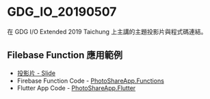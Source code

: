 # GDG_IO_20190507

在 GDG I/O Extended 2019 Taichung 上主講的主題投影片與程式碼連結。

## Filebase Function 應用範例

- [投影片 - Slide](http://yeshuanova.github.io/gdg_io_20190507/slide_firebase_function.html)
- Firebase Function Code - [PhotoShareApp.Functions](https://github.com/yeshuanova/PhotoShareApp.Functions)
- Flutter App Code - [PhotoShareApp.Flutter](https://github.com/yeshuanova/PhotoShareApp.Flutter)
